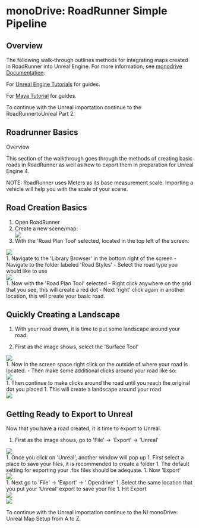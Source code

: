 # monoDrive: RoadRunner Simple Pipeline

## Overview

The following walk-through outlines methods for integrating maps created in RoadRunner into Unreal Engine. 
 For more information, see [monodrive Documentation](https://monodrive.readthedocs.io/en/latest/).

For [Unreal Engine Tutorials](https://monodrive.readthedocs.io/en/latest/unreal_tutorials/MayaWheels/) for guides.

For [Maya Tutorial](https://knowledge.autodesk.com/search-result/caas/simplecontent/content/maya-1-minute-startup-movies.html) for guides.

To continue with the Unreal importation continue to the RoadRunnertoUnreal Part 2.

## Roadrunner Basics

Overview

This section of the walkthrough goes through the methods of creating basic roads in RoadRunner as well as how to export them in preparation for Unreal Engine 4.

NOTE: RoadRunner uses Meters as its base measurement scale. Importing a vehicle will help you with the scale of your scene.

## Road Creation Basics

1. Open RoadRunner
  1. Create a new scene/map:
    <div class="img_container">
      <img class='extra_lg_img' src="../imgs/RoadRunnerPic_01.png"/>
    </div>
1. With the 'Road Plan Tool' selected, located in the top left of the screen:
  <div class="img_container">
      <img class='sm_img' src="../imgs/RoadRunnerPic_02.png"/>
  </div>
1. Navigate to the 'Library Browser' in the bottom right of the screen
    - Navigate to the folder labeled 'Road Styles'
    - Select the road type you would like to use
  <div class="img_container">
      <img class='lg_img' src="../imgs/RoadRunnerPic_03.png"/>
  </div>
1. Now with the 'Road Plan Tool' selected
    - Right click anywhere on the grid that you see, this will create a red dot
    - Next 'right' click again in another location, this will create your basic road.

## Quickly Creating a Landscape

1. With your road drawn, it is time to put some landscape around your road.

1. First as the image shows, select the 'Surface Tool'
  <div class="img_container">
      <img class='sm_img' src="../imgs/RoadRunnerPic_04.png"/>
  </div>
1. Now in the screen space right click on the outside of where your road is located.
  - Then make some additional clicks around your road like so:
  <div class="img_container">
      <img class='lg_img' src="../imgs/RoadRunnerPic_05.png"/>
  </div>
1. Then continue to make clicks around the road until you reach the original dot you placed
1. This will create a landscape around your road
  <div class="img_container">
      <img class='lg_img' src="../imgs/RoadRunnerPic_06.png"/>
  </div>

## Getting Ready to Export to Unreal

Now that you have a road created, it is time to export to Unreal.

1. First as the image shows, go to 'File' → 'Export' → 'Unreal'
  <div class="img_container">
      <img class='lg_img' src="../imgs/RoadRunnerPic_07.png"/>
  </div>
1. Once you click on 'Unreal', another window will pop up
1. First select a place to save your files, it is recommended to create a folder
1. The default setting for exporting your .fbx files should be adequate.
1. Now 'Export'
  <div class="img_container">
      <img class='lg_img' src="../imgs/RoadRunnerPic_08.png"/>
  </div>
1. Next go to 'File' → 'Export' → ' Opendrive'
1. Select the same location that you put your 'Unreal' export to save your file
1. Hit Export

<div class ='img_container'>  

<div class="img_container">
    <img class='wide_img' src="../imgs/RoadRunnerPic_09.png"/>
</div>

<div class="img_container">
    <img class='md_img' src="../imgs/RoadRunnerPic_10.png"/>
</div>

</div>

To continue with the Unreal importation continue to the NI monoDrive: Unreal Map Setup from A to Z.